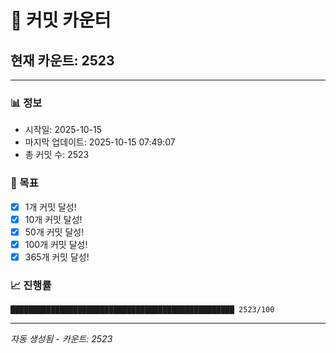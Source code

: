 # 🔢 커밋 카운터

## 현재 카운트: 2523

---

### 📊 정보
- 시작일: 2025-10-15
- 마지막 업데이트: 2025-10-15 07:49:07
- 총 커밋 수: 2523

### 🎯 목표
- [x] 1개 커밋 달성!
- [x] 10개 커밋 달성!
- [x] 50개 커밋 달성!
- [x] 100개 커밋 달성!
- [x] 365개 커밋 달성!

### 📈 진행률
```
██████████████████████████████████████████████████ 2523/100
```

---
*자동 생성됨 - 카운트: 2523*
